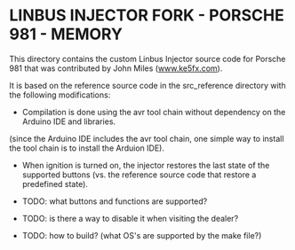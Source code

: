 LINBUS INJECTOR FORK - PORSCHE 981 - MEMORY
===========================================

This directory contains the custom Linbus Injector source code for Porsche 981 that was 
contributed by John Miles (www.ke5fx.com).  

It is based on the reference source code in the src_reference directory with the following modifications:

* Compilation is done using the avr tool chain without dependency on the Arduino IDE and libraries.

(since the Arduino IDE includes the avr tool chain, one simple way to install the tool chain is
to install the Arduion IDE).

* When ignition is turned on, the injector restores the last state of the supported buttons
(vs. the reference source code that restore a predefined state).

* TODO: what buttons and functions are supported?

* TODO: is there a way to disable it when visiting the dealer?

* TODO: how to build? (what OS's are supported by the make file?)

 
